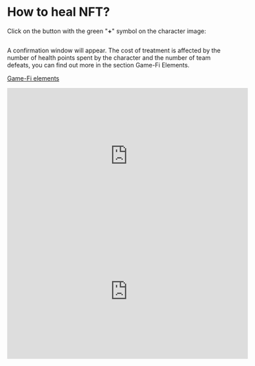 # How to heal NFT?

Click on the button with the green "**+**" symbol on the character image:

<img src="/assets/docs/.gitbook/assets/nft_for_heal.png" alt="">

A confirmation window will appear. The cost of treatment is affected by the number of health points 
spent by the character and the number of team defeats, you can find out more in the 
section Game-Fi Elements.

<a href="game-fi-elements" 
 class="docs-item">Game-Fi elements</a>

<iframe width="560" height="315" 
src="https://www.youtube.com/shorts/Mras6pTruUY" 
title="YouTube video player" 
frameborder="0" 
allow="accelerometer; autoplay; 
clipboard-write; encrypted-media; gyroscope; picture-in-picture; web-share" allowfullscreen>
</iframe>

<iframe width="560" height="315" 
src="https://www.youtube.com/shorts/YwyfBj0hNQM" 
title="YouTube video player" 
frameborder="0" 
allow="accelerometer; autoplay; 
clipboard-write; encrypted-media; gyroscope; picture-in-picture; web-share" allowfullscreen>
</iframe>